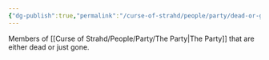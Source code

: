 ```yaml
---
{"dg-publish":true,"permalink":"/curse-of-strahd/people/party/dead-or-gone/dead-or-gone/"}
---
```


Members of [[Curse of Strahd/People/Party/The Party\|The Party]] that are either dead or just gone.
